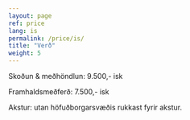 ```yaml
---
layout: page
ref: price
lang: is
permalink: /price/is/
title: "Verð"
weight: 5
---
```


Skoðun & meðhöndlun: 9.500,- isk

Framhaldsmeðferð: 7.500,- isk

Akstur: utan höfuðborgarsvæðis rukkast fyrir akstur.
